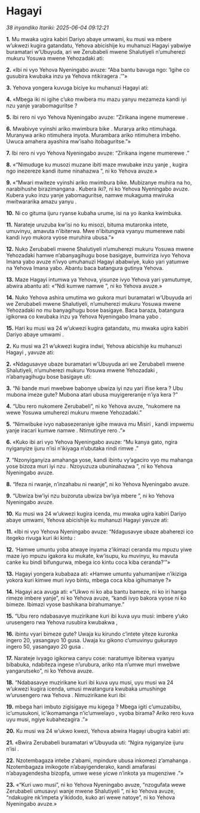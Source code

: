 # Hagayi
*38 inyandiko*
*Itariki: 2025-06-04 09:12:21*

**1.** Mu mwaka ugira kabiri Dariyo abaye umwami, ku musi wa mbere w’ukwezi kugira gatandatu, Yehova abicishije ku muhanuzi Hagayi yabwiye buramatari w’Ubuyuda, ari we Zerubabeli mwene Shalutiyeli n’umuherezi mukuru Yosuwa mwene Yehozadaki ati:

**2.** «Ibi ni vyo Yehova Nyeningabo avuze: “Aba bantu bavuga ngo: ‘Igihe co gusubira kwubaka inzu ya Yehova ntikiragera .’”»

**3.** Yehova yongera kuvuga biciye ku muhanuzi Hagayi ati:

**4.** «Mbega iki ni igihe c’uko mwibera mu mazu yanyu mezameza kandi iyi nzu yanje yarabomaguritse ?

**5.** Ibi rero ni vyo Yehova Nyeningabo avuze: “Zirikana ingene mumerewe .

**6.** Mwabivye vyinshi ariko mwimbura bike . Murarya ariko ntimuhaga. Muranywa ariko ntimuhera inyota. Murambara ariko ntimuhera imbeho. Uwuca amahera ayashira mw’isaho itobaguritse.”»

**7.** Ibi rero ni vyo Yehova Nyeningabo avuze: “Zirikana ingene mumerewe .”

**8.** «“Nimuduge ku musozi muzane ibiti maze mwubake inzu yanje , kugira ngo inezereze kandi itume ninahazwa ”, ni ko Yehova avuze.»

**9.** «“Mwari mwiteze vyinshi ariko mwimbura bike. Mubizanye muhira na ho, narabihushe birazimangana . Kubera iki?, ni ko Yehova Nyeningabo avuze. Kubera yuko inzu yanje yabomaguritse, namwe mukaguma mwiruka mwitwararika amazu yanyu .

**10.** Ni co gituma ijuru ryanse kubaha urume, isi na yo ikanka kwimbuka.

**11.** Narateje uruzuba kw’isi no ku misozi, bituma mutaronka intete, umuvinyu, amavuta n’ibiterwa. Mwe n’ibitungwa vyanyu mumerewe nabi kandi ivyo mukora vyose muruhira ubusa.”»

**12.** Nuko Zerubabeli mwene Shalutiyeli n’umuherezi mukuru Yosuwa mwene Yehozadaki hamwe n’abanyagihugu bose basigaye, bumviriza ivyo Yehova Imana yabo avuze n’ivyo umuhanuzi Hagayi ababwiye, kuko yari yatumwe na Yehova Imana yabo. Abantu baca batangura gutinya Yehova.

**13.** Maze Hagayi intumwa ya Yehova, yisunze ivyo Yehova yari yamutumye, abwira abantu ati: «“Ndi kumwe namwe ”, ni ko Yehova avuze.»

**14.** Nuko Yehova ashira umutima wo gukora muri buramatari w’Ubuyuda ari we Zerubabeli mwene Shalutiyeli, n’umuherezi mukuru Yosuwa mwene Yehozadaki no mu banyagihugu bose basigaye. Baca baraza, batangura igikorwa co kwubaka inzu ya Yehova Nyeningabo Imana yabo .

**15.** Hari ku musi wa 24 w’ukwezi kugira gatandatu, mu mwaka ugira kabiri Dariyo abaye umwami .

**2.** Ku musi wa 21 w’ukwezi kugira indwi, Yehova abicishije ku muhanuzi Hagayi , yavuze ati:

**2.** «Ndagusavye ubaze buramatari w’Ubuyuda ari we Zerubabeli mwene Shalutiyeli, n’umuherezi mukuru Yosuwa mwene Yehozadaki , n’abanyagihugu bose basigaye uti:

**3.** “Ni bande muri mwebwe babonye ubwiza iyi nzu yari ifise kera ? Ubu mubona imeze gute? Mubona atari ubusa muyigereranije n’iya kera ?”

**4.** “Ubu rero nukomere Zerubabeli”, ni ko Yehova avuze, “nukomere na wewe Yosuwa umuherezi mukuru mwene Yehozadaki.”

**5.** “Nimwibuke ivyo nabasezeraniye igihe mwava mu Misiri , kandi impwemu yanje iracari kumwe namwe . Ntimutinye rero .”»

**6.** «Kuko ibi ari vyo Yehova Nyeningabo avuze: “Mu kanya gato, ngira nyiganyize ijuru n’isi n’ikiyaga n’ubutaka rindi rimwe .”

**7.** “Nzonyiganyiza amahanga yose, kandi ibintu vy’agaciro vyo mu mahanga yose bizoza muri iyi nzu . Nzoyuzuza ubuninahazwa ”, ni ko Yehova Nyeningabo avuze.

**8.** “Ifeza ni rwanje, n’inzahabu ni rwanje”, ni ko Yehova Nyeningabo avuze.

**9.** “Ubwiza bw’iyi nzu buzoruta ubwiza bw’iya mbere ”, ni ko Yehova Nyeningabo avuze.

**10.** Ku musi wa 24 w’ukwezi kugira icenda, mu mwaka ugira kabiri Dariyo abaye umwami, Yehova abicishije ku muhanuzi Hagayi yavuze ati:

**11.** «Ibi ni vyo Yehova Nyeningabo avuze: “Ndagusavye ubaze abaherezi ico itegeko rivuga kuri iki kintu :

**12.** ‘Hamwe umuntu yoba atwaye inyama z’ikimazi ceranda mu mpuzu yiwe maze iyo mpuzu igakora ku mukate, kw’isupu, ku muvinyu, ku mavuta canke ku bindi bifungurwa, mbega ico kintu coca kiba ceranda?’”»

**13.** Hagayi yongera kubabaza ati: «Hamwe umuntu yahumanijwe n’ikiziga yokora kuri kimwe muri ivyo bintu, mbega coca kiba igihumanye ?»

**14.** Hagayi aca avuga ati: «“Ukwo ni ko aba bantu bameze, ni ko iri hanga rimeze imbere yanje”, ni ko Yehova avuze, “kandi ivyo bakora vyose ni ko bimeze. Ibimazi vyose bashikana birahumanye.”

**15.** “Ubu rero ndabasavye muzirikane kuri ibi kuva uyu musi: imbere y’uko urusengero rwa Yehova rusubira kwubakwa ,

**16.** ibintu vyari bimeze gute? Uwaja ku kirundo c’intete yiteze kuronka ingero 20, yasangayo 10 gusa. Uwaja ku gikono c’umuvinyu gukurayo ingero 50, yasangayo 20 gusa .

**17.** Narateje ivyago igikorwa canyu cose: naratumye ibiterwa vyanyu bibabuka, ndabiteza ingese n’urubura, ariko nta n’umwe muri mwebwe yangarutseko”, ni ko Yehova avuze.

**18.** “Ndabasavye muzirikane kuri ibi kuva uyu musi, uyu musi wa 24 w’ukwezi kugira icenda, umusi mwatangura kwubaka umushinge w’urusengero rwa Yehova . Nimuzirikane kuri ibi:

**19.** mbega hari imbuto zigisigaye mu kigega ? Mbega igiti c’umuzabibu, ic’umusukoni, ic’ikomamanga n’ic’umwelayo , vyoba birama? Ariko rero kuva uyu musi, ngiye kubahezagira .”»

**20.** Ku musi wa 24 w’ukwo kwezi, Yehova abwira Hagayi ubugira kabiri ati:

**21.** «Bwira Zerubabeli buramatari w’Ubuyuda uti: “Ngira nyiganyize ijuru n’isi .

**22.** Nzotembagaza intebe z’abami, mpindure ubusa inkomezi z’amahanga . Nzotembagaza imikogote n’abayigenderako, kandi amafarasi n’abayagendesha bizopfa, umwe wese yicwe n’inkota ya mugenziwe .”»

**23.** «“Kuri uwo musi”, ni ko Yehova Nyeningabo avuze, “nzogufata wewe Zerubabeli umusavyi wanje mwene Shalutiyeli ”, ni ko Yehova avuze, “ndakugire nk’impeta y’ikidodo, kuko ari wewe natoye”, ni ko Yehova Nyeningabo avuze.»

